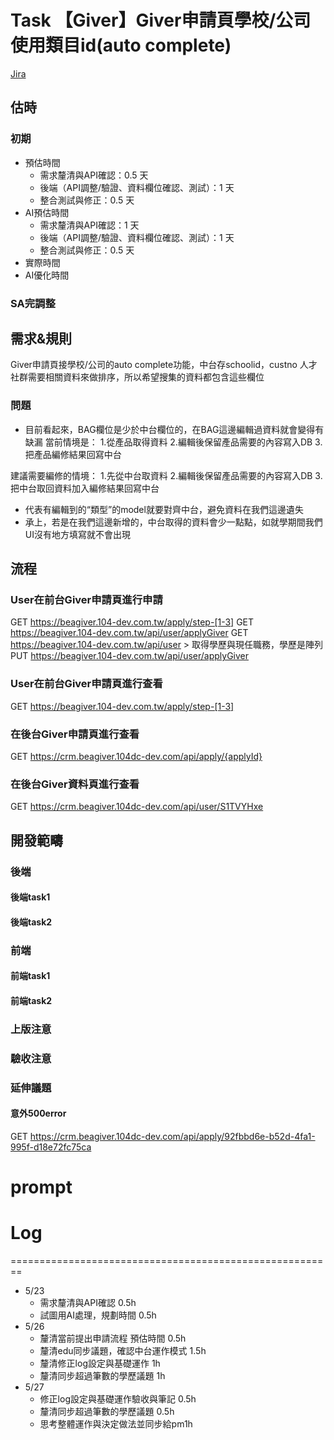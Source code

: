 # Task 【Giver】Giver申請頁學校/公司使用類目id(auto complete)
[Jira](https://104corp.atlassian.net/browse/GIVERFARM-1649)

## 估時
### 初期
- 預估時間
  - 需求釐清與API確認：0.5 天
  - 後端（API調整/驗證、資料欄位確認、測試）：1 天
  - 整合測試與修正：0.5 天
- AI預估時間
  - 需求釐清與API確認：1 天
  - 後端（API調整/驗證、資料欄位確認、測試）：1 天
  - 整合測試與修正：0.5 天
- 實際時間
- AI優化時間
### SA完調整


## 需求&規則
Giver申請頁接學校/公司的auto complete功能，中台存schoolid，custno
人才社群需要相關資料來做排序，所以希望搜集的資料都包含這些欄位
### 問題
- 目前看起來，BAG欄位是少於中台欄位的，在BAG這邊編輯過資料就會變得有缺漏
當前情境是：
1.從產品取得資料
2.編輯後保留產品需要的內容寫入DB
3.把產品編修結果回寫中台
 
建議需要編修的情境：
1.先從中台取資料
2.編輯後保留產品需要的內容寫入DB
3.把中台取回資料加入編修結果回寫中台
  - 代表有編輯到的“類型”的model就要對齊中台，避免資料在我們這邊遺失
- 承上，若是在我們這邊新增的，中台取得的資料會少一點點，如就學期間我們UI沒有地方填寫就不會出現
## 流程

### User在前台Giver申請頁進行申請
GET https://beagiver.104-dev.com.tw/apply/step-[1-3]
  GET https://beagiver.104-dev.com.tw/api/user/applyGiver
  GET https://beagiver.104-dev.com.tw/api/user > 取得學歷與現任職務，學歷是陣列
PUT https://beagiver.104-dev.com.tw/api/user/applyGiver 
### User在前台Giver申請頁進行查看
GET https://beagiver.104-dev.com.tw/apply/step-[1-3]
### 在後台Giver申請頁進行查看
GET https://crm.beagiver.104dc-dev.com/api/apply/{applyId}
### 在後台Giver資料頁進行查看
GET https://crm.beagiver.104dc-dev.com/api/user/S1TVYHxe

 
## 開發範疇
### 後端
#### 後端task1
#### 後端task2

### 前端
#### 前端task1
#### 前端task2

### 上版注意

### 驗收注意

### 延伸議題

#### 意外500error
GET https://crm.beagiver.104dc-dev.com/api/apply/92fbbd6e-b52d-4fa1-995f-d18e72fc75ca 

# prompt

# Log
========================================================
- 5/23
  - 需求釐清與API確認 0.5h
  - 試圖用AI處理，規劃時間 0.5h
- 5/26
  - 釐清當前提出申請流程 預估時間 0.5h
  - 釐清edu同步議題，確認中台運作模式 1.5h
  - 釐清修正log設定與基礎運作 1h
  - 釐清同步超過筆數的學歷議題 1h
- 5/27
  - 修正log設定與基礎運作驗收與筆記 0.5h
  - 釐清同步超過筆數的學歷議題 0.5h
  - 思考整體運作與決定做法並同步給pm1h